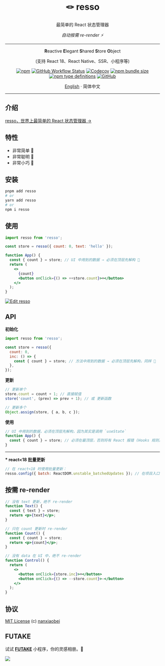 <div align="center">
<h1>🪢 resso</h1>

最简单的 React 状态管理器

_自动按需 re-render ⚡️_

---

**R**eactive **E**legant **S**hared **S**tore **O**bject

(支持 React 18、React Native、SSR、小程序等)

[![npm](https://img.shields.io/npm/v/resso?style=flat-square)](https://www.npmjs.com/package/resso)
[![GitHub Workflow Status](https://img.shields.io/github/actions/workflow/status/nanxiaobei/resso/test.yml?branch=main&style=flat-square)](https://github.com/nanxiaobei/resso/actions/workflows/test.yml)
[![Codecov](https://img.shields.io/codecov/c/github/nanxiaobei/resso?style=flat-square)](https://codecov.io/gh/nanxiaobei/resso)
[![npm bundle size](https://img.shields.io/bundlephobia/minzip/resso?style=flat-square)](https://bundlephobia.com/result?p=resso)
[![npm type definitions](https://img.shields.io/npm/types/typescript?style=flat-square)](https://github.com/nanxiaobei/resso/blob/main/src/index.ts)
[![GitHub](https://img.shields.io/github/license/nanxiaobei/resso?style=flat-square)](https://github.com/nanxiaobei/resso/blob/main/LICENSE)

[English](./README.md) · 简体中文

</div>

---

## 介绍

[resso，世界上最简单的 React 状态管理器 →](https://zhuanlan.zhihu.com/p/468417292)

## 特性

- 非常简单 🪩
- 非常聪明 🫙
- 非常小巧 🫧

## 安装

```sh
pnpm add resso
# or
yarn add resso
# or
npm i resso
```

## 使用

```jsx
import resso from 'resso';

const store = resso({ count: 0, text: 'hello' });

function App() {
  const { count } = store; // UI 中用到的数据 → 必须在顶层先解构 🥷
  return (
    <>
      {count}
      <button onClick={() => ++store.count}>+</button>
    </>
  );
}
```

[![Edit resso](https://codesandbox.io/static/img/play-codesandbox.svg)](https://codesandbox.io/s/resso-ol8dn?file=/src/App.jsx)

## API

**初始化**

```jsx
import resso from 'resso';

const store = resso({
  count: 0,
  inc: () => {
    const { count } = store; // 方法中用到的数据 → 必须在顶层先解构，同样 🥷
  },
});
```

**更新**

```jsx
// 更新单个
store.count = count + 1; // 直接赋值
store('count', (prev) => prev + 1); // 或 更新函数

// 更新多个
Object.assign(store, { a, b, c });
```

**使用**

```jsx
// UI 中用到的数据，必须在顶层先解构，因为其实是调用 `useState`
function App() {
  const { count } = store; // 必须在最顶层，否则将有 React 报错 (Hooks 规则)
}
```

---

**\* react<18 批量更新**

```jsx
// 在 react<18 时使用批量更新：
resso.config({ batch: ReactDOM.unstable_batchedUpdates }); // 在项目入口
```

## 按需 re-render

```jsx
// 没有 text 更新，绝不 re-render
function Text() {
  const { text } = store;
  return <p>{text}</p>;
}

// 只在 count 更新时 re-render
function Count() {
  const { count } = store;
  return <p>{count}</p>;
}

// 没有 data 在 UI 中，绝不 re-render
function Control() {
  return (
    <>
      <button onClick={store.inc}>+</button>
      <button onClick={() => --store.count}>-</button>
    </>
  );
}
```

## 协议

[MIT License](https://github.com/nanxiaobei/resso/blob/main/LICENSE) (c) [nanxiaobei](https://lee.so/)

## FUTAKE

试试 [**FUTAKE**](https://sotake.com/futake) 小程序，你的灵感相册。🌈

![](https://s3.bmp.ovh/imgs/2022/07/21/452dd47aeb790abd.png)
